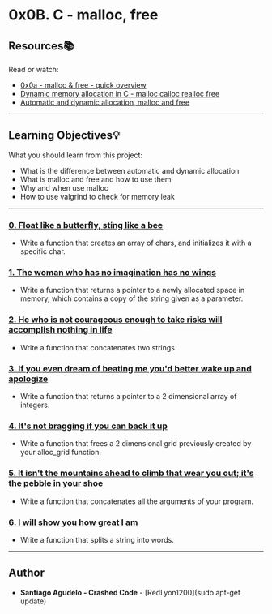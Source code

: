 # 0x0B. C - malloc, free

## Resources:books:
Read or watch:
* [0x0a - malloc & free - quick overview](https://intranet.hbtn.io/rltoken/zDApffV1n5HOh6Awvd3P6w)
* [Dynamic memory allocation in C - malloc calloc realloc free](https://intranet.hbtn.io/rltoken/yD3tk5u--ws7QNFwTOfaDQ)
* [Automatic and dynamic allocation, malloc and free](https://intranet.hbtn.io/rltoken/VsK9iboQjTk9scKP8m_qGA)

---
## Learning Objectives:bulb:
What you should learn from this project:

* What is the difference between automatic and dynamic allocation
* What is malloc and free and how to use them
* Why and when use malloc
* How to use valgrind to check for memory leak

---

### [0. Float like a butterfly, sting like a bee](./0-create_array.c)
* Write a function that creates an array of chars, and initializes it with a specific char.


### [1. The woman who has no imagination has no wings](./1-strdup.c)
* Write a function that returns a pointer to a newly allocated space in memory, which contains a copy of the string given as a parameter.


### [2. He who is not courageous enough to take risks will accomplish nothing in life](./2-str_concat.c)
* Write a function that concatenates two strings.


### [3. If you even dream of beating me you'd better wake up and apologize](./3-alloc_grid.c)
* Write a function that returns a pointer to a 2 dimensional array of integers.


### [4. It's not bragging if you can back it up](./4-free_grid.c)
* Write a function that frees a 2 dimensional grid previously created by your alloc_grid function.


### [5. It isn't the mountains ahead to climb that wear you out; it's the pebble in your shoe](./5-argstostr.c)
* Write a function that concatenates all the arguments of your program.


### [6. I will show you how great I am](./100-strtow.c)
* Write a function that splits a string into words.

---

## Author
* **Santiago Agudelo - Crashed Code** - [RedLyon1200](sudo apt-get update)